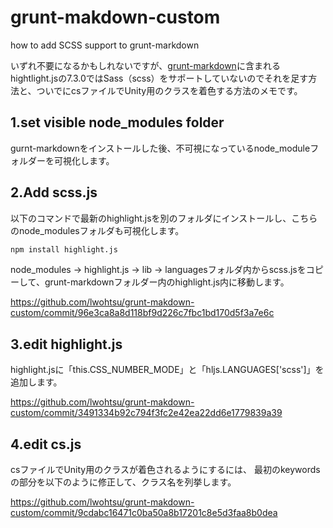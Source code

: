 grunt-makdown-custom
====================

how to add SCSS support to grunt-markdown

いずれ不要になるかもしれないですが、[grunt-markdown](https://github.com/treasonx/grunt-markdown)に含まれるhightlight.jsの7.3.0ではSass（scss）をサポートしていないのでそれを足す方法と、ついでにcsファイルでUnity用のクラスを着色する方法のメモです。

## 1.set visible node_modules folder
gurnt-markdownをインストールした後、不可視になっているnode_moduleフォルダーを可視化します。

## 2.Add scss.js
以下のコマンドで最新のhighlight.jsを別のフォルダにインストールし、こちらのnode_modulesフォルダも可視化します。
```bash
npm install highlight.js
```
node_modules -> highlight.js -> lib -> languagesフォルダ内からscss.jsをコピーして、grunt-markdownフォルダー内のhighlight.js内に移動します。

https://github.com/lwohtsu/grunt-makdown-custom/commit/96e3ca8a8d118bf9d226c7fbc1bd170d5f3a7e6c

## 3.edit highlight.js
highlight.jsに「this.CSS_NUMBER_MODE」と「hljs.LANGUAGES['scss']」を追加します。

https://github.com/lwohtsu/grunt-makdown-custom/commit/3491334b92c794f3fc2e42ea22dd6e1779839a39

## 4.edit cs.js
csファイルでUnity用のクラスが着色されるようにするには、
最初のkeywordsの部分を以下のように修正して、クラス名を列挙します。

https://github.com/lwohtsu/grunt-makdown-custom/commit/9cdabc16471c0ba50a8b17201c8e5d3faa8b0dea
